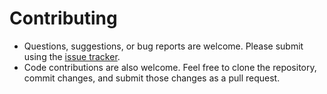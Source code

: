 # Contributing

- Questions, suggestions, or bug reports are welcome.
  Please submit using the [issue tracker](https://github.com/bioforensics/MicroHapulator/issues).
- Code contributions are also welcome.
  Feel free to clone the repository, commit changes, and submit those changes as a pull request.
